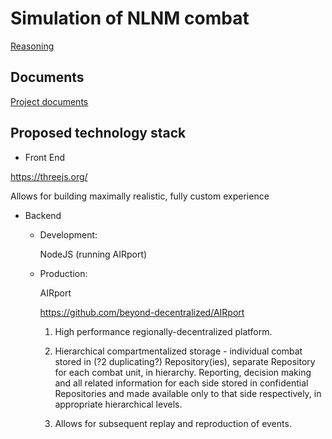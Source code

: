 # Simulation of NLNM combat

[Reasoning](https://github.com/Past-The-War-Earth/the-struggle-continues-anew.xyz)

## Documents

[Project documents](./docs/README.md)

## Proposed technology stack

* Front End

https://threejs.org/

Allows for building maximally realistic, fully custom experience

* Backend

  - Development:

     NodeJS (running AIRport)

  - Production:

     AIRport

     https://github.com/beyond-decentralized/AIRport

       1. High performance regionally-decentralized platform.

       2. Hierarchical compartmentalized storage - individual combat stored in (?2 duplicating?) Repository(ies), separate Repository for each combat unit, in hierarchy.  Reporting, decision making and all related information for each side stored in confidential Repositories and made available only to that side respectively, in appropriate hierarchical levels.

       3. Allows for subsequent replay and reproduction of events.
